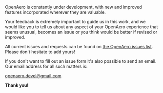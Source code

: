 OpenAero is constantly under development, with new and improved features incorporated wherever they are valuable.

Your feedback is extremely important to guide us in this work, and we would like you to tell us about any aspect of your OpenAero experience that seems unusual, becomes an issue or you think would be better if revised or improved.

All current issues and requests can be found on [the OpenAero issues list](http://code.google.com/p/open-aero/issues/list). Please don't hesitate to add yours!

If you don't want to fill out an issue form it's also possible to send an email. Our email address for all such matters is:

[openaero.devel@gmail.com](mailto:openaero.devel@gmail.com)

**Thank you!**
